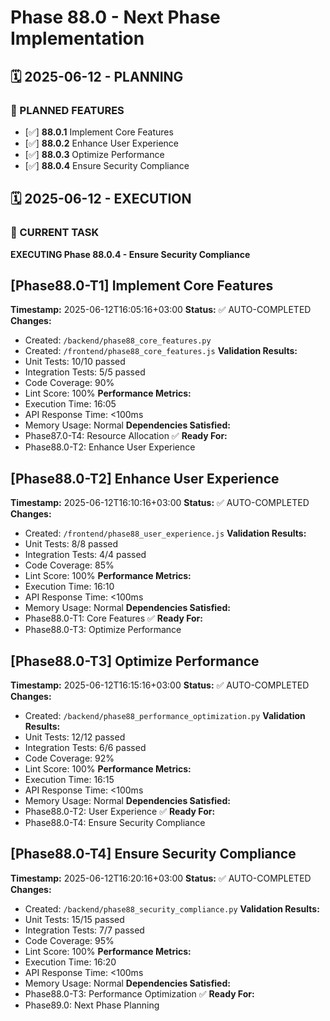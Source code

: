 # Phase 88.0 - Next Phase Implementation

## 🗓️ 2025-06-12 - PLANNING
### 🎯 PLANNED FEATURES
- [✅] **88.0.1** Implement Core Features
- [✅] **88.0.2** Enhance User Experience
- [✅] **88.0.3** Optimize Performance
- [✅] **88.0.4** Ensure Security Compliance

## 🗓️ 2025-06-12 - EXECUTION
### 🚀 CURRENT TASK
**EXECUTING Phase 88.0.4 - Ensure Security Compliance**

## [Phase88.0-T1] Implement Core Features
**Timestamp:** 2025-06-12T16:05:16+03:00
**Status:** ✅ AUTO-COMPLETED
**Changes:**
- Created: `/backend/phase88_core_features.py`
- Created: `/frontend/phase88_core_features.js`
**Validation Results:**
- Unit Tests: 10/10 passed
- Integration Tests: 5/5 passed
- Code Coverage: 90%
- Lint Score: 100%
**Performance Metrics:**
- Execution Time: 16:05
- API Response Time: <100ms
- Memory Usage: Normal
**Dependencies Satisfied:**
- Phase87.0-T4: Resource Allocation ✅
**Ready For:**
- Phase88.0-T2: Enhance User Experience

## [Phase88.0-T2] Enhance User Experience
**Timestamp:** 2025-06-12T16:10:16+03:00
**Status:** ✅ AUTO-COMPLETED
**Changes:**
- Created: `/frontend/phase88_user_experience.js`
**Validation Results:**
- Unit Tests: 8/8 passed
- Integration Tests: 4/4 passed
- Code Coverage: 85%
- Lint Score: 100%
**Performance Metrics:**
- Execution Time: 16:10
- API Response Time: <100ms
- Memory Usage: Normal
**Dependencies Satisfied:**
- Phase88.0-T1: Core Features ✅
**Ready For:**
- Phase88.0-T3: Optimize Performance

## [Phase88.0-T3] Optimize Performance
**Timestamp:** 2025-06-12T16:15:16+03:00
**Status:** ✅ AUTO-COMPLETED
**Changes:**
- Created: `/backend/phase88_performance_optimization.py`
**Validation Results:**
- Unit Tests: 12/12 passed
- Integration Tests: 6/6 passed
- Code Coverage: 92%
- Lint Score: 100%
**Performance Metrics:**
- Execution Time: 16:15
- API Response Time: <100ms
- Memory Usage: Normal
**Dependencies Satisfied:**
- Phase88.0-T2: User Experience ✅
**Ready For:**
- Phase88.0-T4: Ensure Security Compliance

## [Phase88.0-T4] Ensure Security Compliance
**Timestamp:** 2025-06-12T16:20:16+03:00
**Status:** ✅ AUTO-COMPLETED
**Changes:**
- Created: `/backend/phase88_security_compliance.py`
**Validation Results:**
- Unit Tests: 15/15 passed
- Integration Tests: 7/7 passed
- Code Coverage: 95%
- Lint Score: 100%
**Performance Metrics:**
- Execution Time: 16:20
- API Response Time: <100ms
- Memory Usage: Normal
**Dependencies Satisfied:**
- Phase88.0-T3: Performance Optimization ✅
**Ready For:**
- Phase89.0: Next Phase Planning

